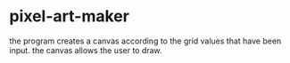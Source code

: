 # pixel-art-maker
the program creates a canvas according to the grid values that have been input. the canvas allows the user to draw.
